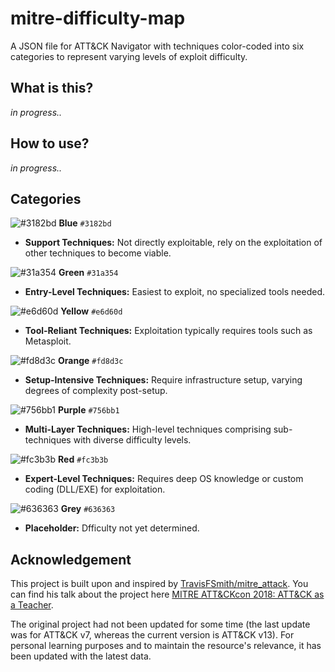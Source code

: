 # mitre-difficulty-map
A JSON file for ATT&CK Navigator with techniques color-coded into six categories to represent varying levels of exploit difficulty.

## What is this?
_in progress.._

## How to use?
_in progress.._

## Categories

![#3182bd](https://placehold.co/15x15/3182bd/3182bd.png) **Blue** `#3182bd`

- **Support Techniques:** Not directly exploitable, rely on the exploitation of other techniques to become viable.

![#31a354](https://placehold.co/15x15/31a354/31a354.png) **Green** `#31a354` 

- **Entry-Level Techniques:** Easiest to exploit, no specialized tools needed.

![#e6d60d](https://placehold.co/15x15/e6d60d/e6d60d.png) **Yellow** `#e6d60d` 

- **Tool-Reliant Techniques:** Exploitation typically requires tools such as Metasploit.

![#fd8d3c](https://placehold.co/15x15/fd8d3c/fd8d3c.png) **Orange** `#fd8d3c`

- **Setup-Intensive Techniques:** Require infrastructure setup, varying degrees of complexity post-setup.

![#756bb1](https://placehold.co/15x15/756bb1/756bb1.png) **Purple** `#756bb1` 

- **Multi-Layer Techniques:** High-level techniques comprising sub-techniques with diverse difficulty levels.

![#fc3b3b](https://placehold.co/15x15/fc3b3b/fc3b3b.png) **Red** `#fc3b3b` 

- **Expert-Level Techniques:** Requires deep OS knowledge or custom coding (DLL/EXE) for exploitation.

![#636363](https://placehold.co/15x15/636363/636363.png) **Grey** `#636363` 

- **Placeholder:** Dfficulty not yet determined.


## Acknowledgement

This project is built upon and inspired by [TravisFSmith/mitre_attack](https://github.com/TravisFSmith/mitre_attack). You can find his talk about the project here [MITRE ATT&CKcon 2018: ATT&CK as a Teacher](https://www.youtube.com/watch?v=4s3pZirFCPk&t). 

The original project had not been updated for some time (the last update was for ATT&CK v7, whereas the current version is ATT&CK v13). For personal learning purposes and to maintain the resource's relevance, it has been updated with the latest data.
